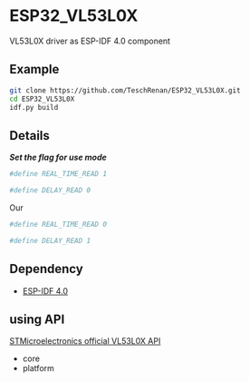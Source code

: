 # ESP32_VL53L0X

VL53L0X driver as ESP-IDF 4.0 component

## Example

```sh
git clone https://github.com/TeschRenan/ESP32_VL53L0X.git
cd ESP32_VL53L0X
idf.py build

```

## Details


***Set the flag for use mode***

```sh
#define REAL_TIME_READ 1

#define DELAY_READ 0

```
Our

```sh
#define REAL_TIME_READ 0

#define DELAY_READ 1

```


## Dependency

- [ESP-IDF 4.0](https://github.com/espressif/esp-idf)

## using API

[STMicroelectronics official VL53L0X API](http://www.st.com/content/st_com/en/products/embedded-software/proximity-sensors-software/stsw-img005.html)

- core
- platform